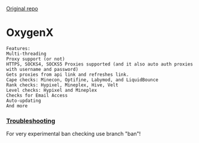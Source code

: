 [Original repo](https://github.com/ShadowOxygen/OxygenX)

# OxygenX

```
Features:
Multi-threading
Proxy support (or not)
HTTPS, SOCKS4, SOCKS5 Proxies supported (and it also auto auth proxies with username and password)
Gets proxies from api link and refreshes link.
Cape checks: Minecon, Optifine, Labymod, and LiquidBounce
Rank checks: Hypixel, Mineplex, Hive, Velt
Level checks: Hypixel and Mineplex
Checks for Email Access
Auto-updating
And more
```

### [Troubleshooting](https://github.com/Minecon724/OxygenX/wiki/Troubleshooting)

For very experimental ban checking use branch "ban"!
